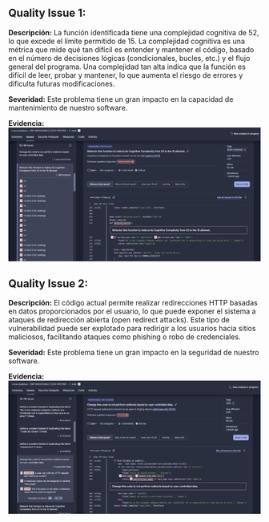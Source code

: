 ## Quality Issue 1:
**Descripción:** La función identificada tiene una complejidad cognitiva de 52, lo que excede el límite permitido de 15. La complejidad cognitiva es una métrica que mide qué tan difícil es entender y mantener el código, basado en el número de decisiones lógicas (condicionales, bucles, etc.) y el flujo general del programa. Una complejidad tan alta indica que la función es difícil de leer, probar y mantener, lo que aumenta el riesgo de errores y dificulta futuras modificaciones.

**Severidad:** Este problema tiene un gran impacto en la capacidad de mantenimiento de nuestro software.

**Evidencia:**  
![Screenshot del problema](QI1.png)


## Quality Issue 2:
**Descripción:** El código actual permite realizar redirecciones HTTP basadas en datos proporcionados por el usuario, lo que puede exponer el sistema a ataques de redirección abierta (open redirect attacks). Este tipo de vulnerabilidad puede ser explotado para redirigir a los usuarios hacia sitios maliciosos, facilitando ataques como phishing o robo de credenciales.

**Severidad:** Este problema tiene un gran impacto en la seguridad de nuestro software.

**Evidencia:**  
![Screenshot del problema](QI2.png)
